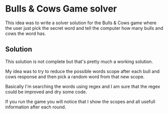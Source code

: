 # Bulls & Cows Game solver

This idea was to write a solver solution for the Bulls & Cows game where the user just pick the secret word and tell the computer how many bulls and cows the word has.

## Solution

This solution is not complete but that's pretty much a working solution.

My idea was to try to reduce the possible words scope after each bull and cows response and then pick a random word from that new scope.

Basically I'm searching the words using regex and I am sure that the regex could be improved and dry some code.

If you run the game you will notice that I show the scopes and all usefull information after each round.